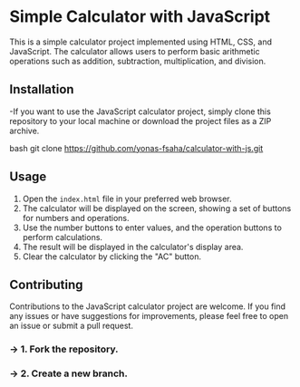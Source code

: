 # Simple Calculator with JavaScript

This is a simple calculator project implemented using HTML, CSS, and JavaScript. The calculator allows users to perform basic arithmetic operations such as addition, subtraction, multiplication, and division.

## Installation

-If you want to use the JavaScript calculator project, simply clone this repository to your local machine or download the project files as a ZIP archive.

bash
git clone https://github.com/yonas-fsaha/calculator-with-js.git


## Usage

1. Open the `index.html` file in your preferred web browser.
2. The calculator will be displayed on the screen, showing a set of buttons for numbers and operations.
3. Use the number buttons to enter values, and the operation buttons to perform calculations.
4. The result will be displayed in the calculator's display area.
5. Clear the calculator by clicking the "AC" button.

## Contributing

Contributions to the JavaScript calculator project are welcome. If you find any issues or have suggestions for improvements, please feel free to open an issue or submit a pull request.

### -> 1. Fork the repository.
### -> 2. Create a new branch.


